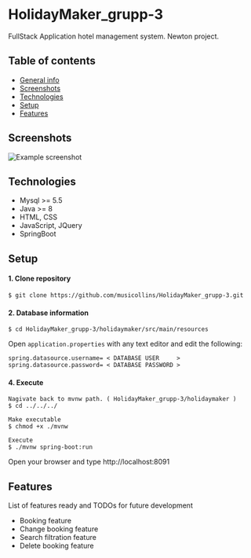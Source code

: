 # HolidayMaker_grupp-3
FullStack Application hotel management system. Newton project.


## Table of contents
* [General info](#general-info)
* [Screenshots](#screenshots)
* [Technologies](#technologies)
* [Setup](#setup)
* [Features](#features)


## Screenshots
![Example screenshot](https://github.com/musicollins/HolidayMaker_grupp-3/issues/38#issue-707644003)

## Technologies
* Mysql >= 5.5
* Java >= 8
* HTML, CSS
* JavaScript, JQuery
* SpringBoot

## Setup

#### 1. Clone repository
```
$ git clone https://github.com/musicollins/HolidayMaker_grupp-3.git
```
#### 2. Database information
```
$ cd HolidayMaker_grupp-3/holidaymaker/src/main/resources
```

Open `application.properties` with any text editor and edit the following:
```
spring.datasource.username= < DATABASE USER     >
spring.datasource.password= < DATABASE PASSWORD >
```

#### 4. Execute
```
Nagivate back to mvnw path. ( HolidayMaker_grupp-3/holidaymaker )
$ cd ../../../

Make executable
$ chmod +x ./mvnw

Execute
$ ./mvnw spring-boot:run
```

Open your browser and type http://localhost:8091

## Features
List of features ready and TODOs for future development
*  Booking feature
*  Change booking feature
*  Search filtration feature
*  Delete booking feature
